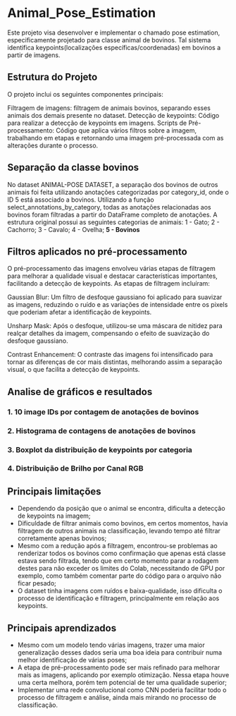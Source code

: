 # Animal_Pose_Estimation

Este projeto visa desenvolver e implementar o chamado pose estimation, especificamente projetado para classe animal de bovinos. Tal sistema identifica keypoints(localizações específicas/coordenadas) em bovinos a partir de imagens.

## Estrutura do Projeto
O projeto inclui os seguintes componentes principais:

Filtragem de imagens: filtragem de animais bovinos, separando esses animais dos demais presente no dataset.
Detecção de keypoints: Código para realizar a detecção de keypoints em imagens.
Scripts de Pré-processamento: Código que aplica vários filtros sobre a imagem, trabalhando em etapas e retornando uma imagem pré-processada com as alterações durante o processo.

## Separação da classe bovinos
No dataset ANIMAL-POSE DATASET, a separação dos bovinos de outros animais foi feita utilizando anotações categorizadas por category_id, onde o ID 5 está associado a bovinos. Utilizando a função select_annotations_by_category, todas as anotações relacionadas aos bovinos foram filtradas a partir do DataFrame completo de anotações.
A estrutura original possui as seguintes categorias de animais:
1 - Gato;
2 - Cachorro;
3 - Cavalo;
4 - Ovelha;
**5 - Bovinos**

## Filtros aplicados no pré-processamento
O pré-processamento das imagens envolveu várias etapas de filtragem para melhorar a qualidade visual e destacar características importantes, facilitando a detecção de keypoints. As etapas de filtragem incluíram:

Gaussian Blur: Um filtro de desfoque gaussiano foi aplicado para suavizar as imagens, reduzindo o ruído e as variações de intensidade entre os pixels que poderiam afetar a identificação de keypoints.

Unsharp Mask: Após o desfoque, utilizou-se uma máscara de nitidez para realçar detalhes da imagem, compensando o efeito de suavização do desfoque gaussiano.

Contrast Enhancement: O contraste das imagens foi intensificado para tornar as diferenças de cor mais distintas, melhorando assim a separação visual, o que facilita a detecção de keypoints.

## Analise de gráficos e resultados

### 1. 10 image IDs por contagem de anotações de bovinos

### 2. Histograma de contagens de anotações de bovinos

### 3. Boxplot da distribuição de keypoints por categoria

### 4. Distribuição de Brilho por Canal RGB

## Principais limitações

* Dependendo da posição que o animal se encontra, dificulta a detecção de keypoints na imagem;
* Dificuldade de filtrar animais como bovinos, em certos momentos, havia filtragem de outros animais na classificação, levando tempo até filtrar corretamente apenas bovinos;
* Mesmo com a redução após a filtragem, encontrou-se problemas ao renderizar todos os bovinos como confirmação que apenas está classe estava sendo filtrada, tendo que em certo momento parar a rodagem destes para não exceder os limites do Colab, necessitando de GPU por exemplo, como também comentar parte do código para o arquivo não ficar pesado;
* O dataset tinha imagens com ruídos e baixa-qualidade, isso dificulta o processo de identificação e filtragem, principalmente em relação aos keypoints.


## Principais aprendizados
* Mesmo com um modelo tendo várias imagens, trazer uma maior generalização desses dados seria uma boa ideia para contribuir numa melhor identificação de várias poses;
* A etapa de pré-processamento pode ser mais refinado para melhorar mais as imagens, aplicando por exemplo otimização. Nessa etapa houve uma certa melhora, porém tem potencial de ter uma qualidade superior;
* Implementar uma rede convolucional como CNN poderia facilitar todo o processo de filtragem e análise, ainda mais mirando no processo de classificação.
